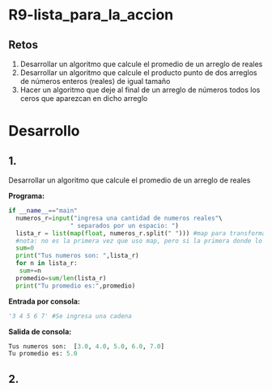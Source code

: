 # R9-lista_para_la_accion
## Retos
1. Desarrollar un algoritmo que calcule el promedio de un arreglo de reales
2. Desarrollar un algoritmo que calcule el producto punto de dos arreglos de números enteros (reales) de igual tamaño
3. Hacer un algoritmo que deje al final de un arreglo de números todos los ceros que aparezcan en dicho arreglo
# Desarrollo
## 1.
Desarrollar un algoritmo que calcule el promedio de un arreglo de reales

**Programa:**
```python
if __name__=="main"
  numeros_r=input("ingresa una cantidad de numeros reales"\
                 " separados por un espacio: ")
  lista_r = list(map(float, numeros_r.split(" "))) #map para transformar la lista de numeros, tipo cadena, en flotantes
  #nota: no es la primera vez que uso map, pero si la primera donde lo uso de una manera mas comoda despues de la clase de "strings"
  sum=0
  print("Tus numeros son: ",lista_r)
  for n in lista_r:
   sum+=n
  promedio=sum/len(lista_r)
  print("Tu promedio es:",promedio)
```
**Entrada por consola:** 
```python
'3 4 5 6 7' #Se ingresa una cadena
```
**Salida de consola:** 
```python
Tus numeros son:  [3.0, 4.0, 5.0, 6.0, 7.0]
Tu promedio es: 5.0
```
## 2.
